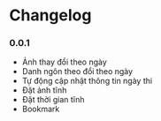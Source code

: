 # Changelog
### 0.0.1
* Ảnh thay đổi theo ngày
* Danh ngôn theo đổi theo ngày
* Tự động cập nhật thông tin ngày thi
* Đặt ảnh tĩnh
* Đặt thời gian tĩnh
* Bookmark
